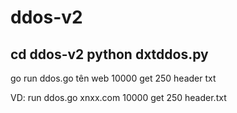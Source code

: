 # ddos-v2

cd ddos-v2
python dxtddos.py
---------
go run ddos.go tên web 10000 get 250 header txt

VD: run ddos.go xnxx.com 10000 get 250 header.txt
